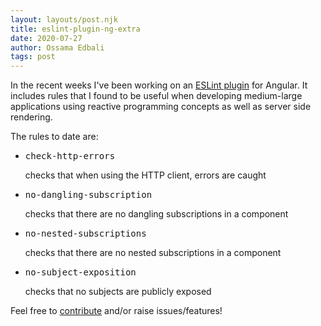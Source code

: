 ```yaml
---
layout: layouts/post.njk
title: eslint-plugin-ng-extra
date: 2020-07-27
author: Ossama Edbali
tags: post
---
```


In the recent weeks I've been working on an <a href="https://github.com/oss6/eslint-plugin-ng-extra">ESLint plugin</a> for Angular.
It includes rules that I found to be useful when developing medium-large applications using reactive programming concepts as well as server
side rendering.

The rules to date are:

<ul class="list-disc pl-8">
  <li><pre>check-http-errors</pre> checks that when using the HTTP client, errors are caught</li>
  <li><pre>no-dangling-subscription</pre> checks that there are no dangling subscriptions in a component</li>
  <li><pre>no-nested-subscriptions</pre> checks that there are no nested subscriptions in a component</li>
  <li><pre>no-subject-exposition</pre> checks that no subjects are publicly exposed</li>
</ul>

Feel free to <a href="https://github.com/oss6/eslint-plugin-ng-extra/blob/master/CONTRIBUTING.md">contribute</a> and/or raise issues/features!
